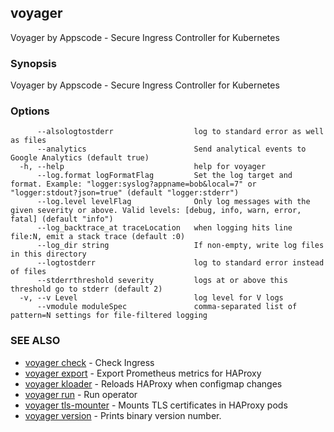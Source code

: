 ## voyager

Voyager by Appscode - Secure Ingress Controller for Kubernetes

### Synopsis


Voyager by Appscode - Secure Ingress Controller for Kubernetes

### Options

```
      --alsologtostderr                  log to standard error as well as files
      --analytics                        Send analytical events to Google Analytics (default true)
  -h, --help                             help for voyager
      --log.format logFormatFlag         Set the log target and format. Example: "logger:syslog?appname=bob&local=7" or "logger:stdout?json=true" (default "logger:stderr")
      --log.level levelFlag              Only log messages with the given severity or above. Valid levels: [debug, info, warn, error, fatal] (default "info")
      --log_backtrace_at traceLocation   when logging hits line file:N, emit a stack trace (default :0)
      --log_dir string                   If non-empty, write log files in this directory
      --logtostderr                      log to standard error instead of files
      --stderrthreshold severity         logs at or above this threshold go to stderr (default 2)
  -v, --v Level                          log level for V logs
      --vmodule moduleSpec               comma-separated list of pattern=N settings for file-filtered logging
```

### SEE ALSO
* [voyager check](voyager_check.md)	 - Check Ingress
* [voyager export](voyager_export.md)	 - Export Prometheus metrics for HAProxy
* [voyager kloader](voyager_kloader.md)	 - Reloads HAProxy when configmap changes
* [voyager run](voyager_run.md)	 - Run operator
* [voyager tls-mounter](voyager_tls-mounter.md)	 - Mounts TLS certificates in HAProxy pods
* [voyager version](voyager_version.md)	 - Prints binary version number.

